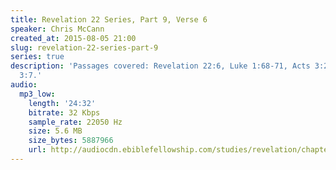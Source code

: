 ```yaml
---
title: Revelation 22 Series, Part 9, Verse 6
speaker: Chris McCann
created_at: 2015-08-05 21:00
slug: revelation-22-series-part-9
series: true
description: 'Passages covered: Revelation 22:6, Luke 1:68-71, Acts 3:20-25, Amos
  3:7.'
audio:
  mp3_low:
    length: '24:32'
    bitrate: 32 Kbps
    sample_rate: 22050 Hz
    size: 5.6 MB
    size_bytes: 5887966
    url: http://audiocdn.ebiblefellowship.com/studies/revelation/chapter-22/2015.08.05_McCann_-_Revelation_22_Series_Part_9.mp3
---
```

